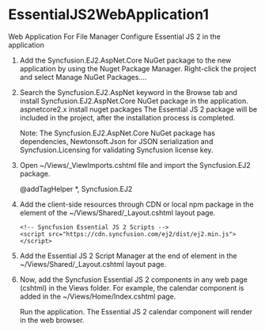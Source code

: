 # EssentialJS2WebApplication1
Web Application For File Manager
Configure Essential JS 2 in the application
1. Add the Syncfusion.EJ2.AspNet.Core NuGet package to the new application by using the Nuget Package Manager. Right-click the project and select Manage NuGet Packages….

2. Search the Syncfusion.EJ2.AspNet keyword in the Browse tab and install Syncfusion.EJ2.AspNet.Core NuGet package in the application.
   aspnetcore2.x install nuget packages
   The Essential JS 2 package will be included in the project, after the installation process is completed.

   Note: The Syncfusion.EJ2.AspNet.Core NuGet package has dependencies, Newtonsoft.Json for JSON serialization and Syncfusion.Licensing for validating Syncfusion license key.

3. Open ~/Views/_ViewImports.cshtml file and import the Syncfusion.EJ2 package.

   @addTagHelper *, Syncfusion.EJ2
4. Add the client-side resources through CDN or local npm package in the <head> element of the ~/Views/Shared/_Layout.cshtml layout page.
   <head>
      <div markdown="1">
       <!-- Syncfusion Essential JS 2 Styles -->
       <link rel="stylesheet" href="https://cdn.syncfusion.com/ej2/material.css" />

       <!-- Syncfusion Essential JS 2 Scripts -->
       <script src="https://cdn.syncfusion.com/ej2/dist/ej2.min.js"></script>
      </div>
   </head>
5. Add the Essential JS 2 Script Manager at the end of <body> element in the ~/Views/Shared/_Layout.cshtml layout page.
   <body>
      <div markdown="1">
       <!-- Syncfusion Essential JS 2 ScriptManager -->
       <ejs-scripts></ejs-scripts>
      </div>
   </body>

6. Now, add the Syncfusion Essential JS 2 components in any web page (cshtml) in the Views folder.
   For example, the calendar component is added in the ~/Views/Home/Index.cshtml page.
   <div markdown="1">
       <ejs-calendar id="calendar"></ejs-calendar>
   </div>
   Run the application. The Essential JS 2 calendar component will render in the web browser.
